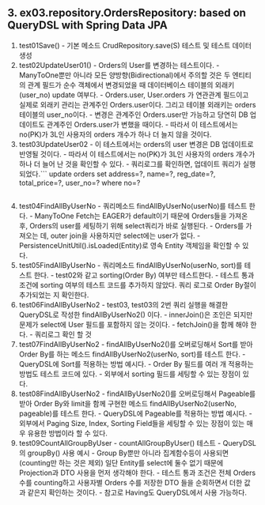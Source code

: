 ## 3. ex03.repository.OrdersRepository: based on QueryDSL with Spring Data JPA


   1.  test01Save()
      - 기본 메소드 CrudRepository.save(S) 테스트 및 테스트 데이터 생성
   2.  test02UpdateUser01()
      - Orders의 User를 변경하는 테스트이다.
      - ManyToOne뿐만 아니라 모든 양방향(Bidirectional)에서 주의할 것은 두 엔티티의 관계 필드가 순수 객체에서 변경되었을 때 데이터베이스 테이블의 외래키(user_no) update 여부다.
      - Orders.user, User.orders 가 연관관계 필드이고 실제로 외래키 관리는 관계주인 Orders.user이다. 그리고 테이블 외래키는 orders 테이블의 user_no이다.
      - 변경은 관계주인 Orders.user만 가능하고 당연히 DB 업데이트도 관계주인 Orders.user가 변했을 때이다.
      - 따라서 이 테스트에서는 no(PK)가 3L인 사용자의 orders 개수가 하나 더 늘지 않을 것이다.
   3.  test03UpdateUser02
      - 이 테스트에서는 orders의 user 변경은 DB 업데이트로 반영될 것이다.
      - 따라서 이 테스트에서는 no(PK)가 3L인 사용자의 orders 개수가 하나 더 늘어 난 것을 확인할 수 있다.
      - 쿼리로그를 확인하면, 업데이트 쿼리가 실행 되었다.```
        update
        orders
        set
        address=?,
        name=?,
        reg_date=?,
        total_price=?,
        user_no=?
        where
        no=?
          ```
   4.  test04FindAllByUserNo
      - 쿼리메소드 findAllByUserNo(userNo)를 테스트 한다.
      - ManyToOne Fetch는 EAGER가 default이기 때문에 Orders들을 가져온 후, Orders의 user를 세팅하기 위해 select쿼리가 바로 실행된다.
      - Orders를 가져오는 데, outer join을 사용하지만 select에는 user가 없다.
      - PersistenceUnitUtil().isLoaded(Entity)로 영속 Entity 객체임을 확인할 수 있다.
   5.  test05FindAllByUserNo
      - 쿼리메소드 findAllByUserNo(userNo, sort)를 테스트 한다.
      - test02와 같고 sorting(Order By) 여부만 테스트한다.
      - 테스트 통과 조건에 sorting 여부의 테스트 코드를 추가하지 않았다. 쿼리 로그로 Order By절이 추가되었는 지 확인한다.
   6.  test06FindAllByUserNo2
      - test03, test03의 2번 쿼리 실행을 해결한 QueryDSL로 작성한 findAllByUserNo2() 이다.
      - innerJoin()은 조인은 되지만 문제가 select에 User 필드를 포함하지 않는 것이다.
      - fetchJoin()을 함께 해야 한다.
      - 쿼리로그 확인 할 것
   7.  test07FindAllByUserNo2
      - findAllByUserNo2()를 오버로딩해서 Sort를 받아 Order By를 하는 메소드 findAllByUserNo2(userNo, sort)를 테스트 한다.
      - QueryDSL에 Sort를 적용하는 방법 예시다.
      - Order By 필드를 여러 개 적용하는 방법도 테스트 코드에 있다.
      - 외부에서 sorting 필드를 세팅할 수 있는 장점이 있다.
   8.  test08FindAllByUserNo2
      - findAllByUserNo2()를 오버로딩해서 Pageable를 받아 Order By와 limit을 함께 구현한 메소드 findAllByUserNo2(userNo, pageable)를 테스트 한다.
      - QueryDSL에 Pageable를 적용하는 방법 예시다.
      - 외부에서 Paging Size, Index, Sorting Field들을 세팅할 수 있는 장점이 있는 매우 유용한 방법이라 할 수 있다.
   9.  test09CountAllGroupByUser
      - countAllGroupByUser() 테스트
      - QueryDSL의 groupBy() 사용 예시
      - Group By뿐만 아니라 집계함수등이 사용되면(counting만 하는 것은 제외) 일단 Entity를 select에 둘수 없기 때문에 Projection과 DTO 사용을 먼저 생각해야 한다.
      - 테스트 통과 조건은 전체 Orders 수를 counting하고 사용자별 Orders 수를 저장한 DTO 들을 순회하면서 더한 값과 같은지 확인하는 것이다.
      - 참고로 Having도 QueryDSL에서 사용 가능하다.